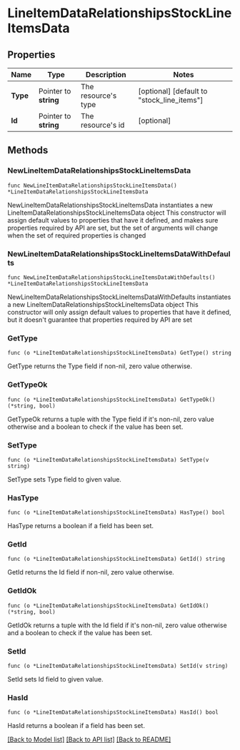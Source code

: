 # LineItemDataRelationshipsStockLineItemsData

## Properties

Name | Type | Description | Notes
------------ | ------------- | ------------- | -------------
**Type** | Pointer to **string** | The resource&#39;s type | [optional] [default to "stock_line_items"]
**Id** | Pointer to **string** | The resource&#39;s id | [optional] 

## Methods

### NewLineItemDataRelationshipsStockLineItemsData

`func NewLineItemDataRelationshipsStockLineItemsData() *LineItemDataRelationshipsStockLineItemsData`

NewLineItemDataRelationshipsStockLineItemsData instantiates a new LineItemDataRelationshipsStockLineItemsData object
This constructor will assign default values to properties that have it defined,
and makes sure properties required by API are set, but the set of arguments
will change when the set of required properties is changed

### NewLineItemDataRelationshipsStockLineItemsDataWithDefaults

`func NewLineItemDataRelationshipsStockLineItemsDataWithDefaults() *LineItemDataRelationshipsStockLineItemsData`

NewLineItemDataRelationshipsStockLineItemsDataWithDefaults instantiates a new LineItemDataRelationshipsStockLineItemsData object
This constructor will only assign default values to properties that have it defined,
but it doesn't guarantee that properties required by API are set

### GetType

`func (o *LineItemDataRelationshipsStockLineItemsData) GetType() string`

GetType returns the Type field if non-nil, zero value otherwise.

### GetTypeOk

`func (o *LineItemDataRelationshipsStockLineItemsData) GetTypeOk() (*string, bool)`

GetTypeOk returns a tuple with the Type field if it's non-nil, zero value otherwise
and a boolean to check if the value has been set.

### SetType

`func (o *LineItemDataRelationshipsStockLineItemsData) SetType(v string)`

SetType sets Type field to given value.

### HasType

`func (o *LineItemDataRelationshipsStockLineItemsData) HasType() bool`

HasType returns a boolean if a field has been set.

### GetId

`func (o *LineItemDataRelationshipsStockLineItemsData) GetId() string`

GetId returns the Id field if non-nil, zero value otherwise.

### GetIdOk

`func (o *LineItemDataRelationshipsStockLineItemsData) GetIdOk() (*string, bool)`

GetIdOk returns a tuple with the Id field if it's non-nil, zero value otherwise
and a boolean to check if the value has been set.

### SetId

`func (o *LineItemDataRelationshipsStockLineItemsData) SetId(v string)`

SetId sets Id field to given value.

### HasId

`func (o *LineItemDataRelationshipsStockLineItemsData) HasId() bool`

HasId returns a boolean if a field has been set.


[[Back to Model list]](../README.md#documentation-for-models) [[Back to API list]](../README.md#documentation-for-api-endpoints) [[Back to README]](../README.md)


